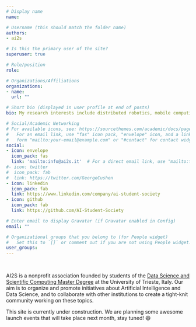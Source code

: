 ```yaml
---
# Display name
name: 

# Username (this should match the folder name)
authors:
- ai2s

# Is this the primary user of the site?
superuser: true

# Role/position
role: 

# Organizations/Affiliations
organizations:
- name: 
  url: ""

# Short bio (displayed in user profile at end of posts)
bio: My research interests include distributed robotics, mobile computing and programmable matter.

# Social/Academic Networking
# For available icons, see: https://sourcethemes.com/academic/docs/page-builder/#icons
#   For an email link, use "fas" icon pack, "envelope" icon, and a link in the
#   form "mailto:your-email@example.com" or "#contact" for contact widget.
social:
- icon: envelope
  icon_pack: fas
  link: 'mailto:info@ai2s.it'  # For a direct email link, use "mailto:test@example.org".
#- icon: twitter
#  icon_pack: fab
#  link: https://twitter.com/GeorgeCushen
- icon: linkedin
  icon_pack: fab
  link: https://www.linkedin.com/company/ai-student-society
- icon: github
  icon_pack: fab
  link: https://github.com/AI-Student-Society

# Enter email to display Gravatar (if Gravatar enabled in Config)
email: ""

# Organizational groups that you belong to (for People widget)
#   Set this to `[]` or comment out if you are not using People widget.
user_groups:
---
```

<br/>

AI2S is a nonprofit association founded by students of the [Data Science and Scientific Computing Master Degree](https://dssc.units.it/) at the University of Trieste, Italy. Our aim is to organize and promote initiatives about Artificial Intelligence and Data Science, and to collaborate with other institutions to create a tight-knit community working on these topics.
<br/>

This site is currently under construction. We are planning some awesome launch events that will take place next month, stay tuned! :smile:
